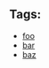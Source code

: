 <div class="au-body">
  <h2 class="au-display-sm">Tags:</h2>
  <ul class="au-tags">
    <li><a href="#">foo</a></li>
    <li><a href="#">bar</a></li>
    <li><a href="#">baz</a></li>
  </ul>
</div>
